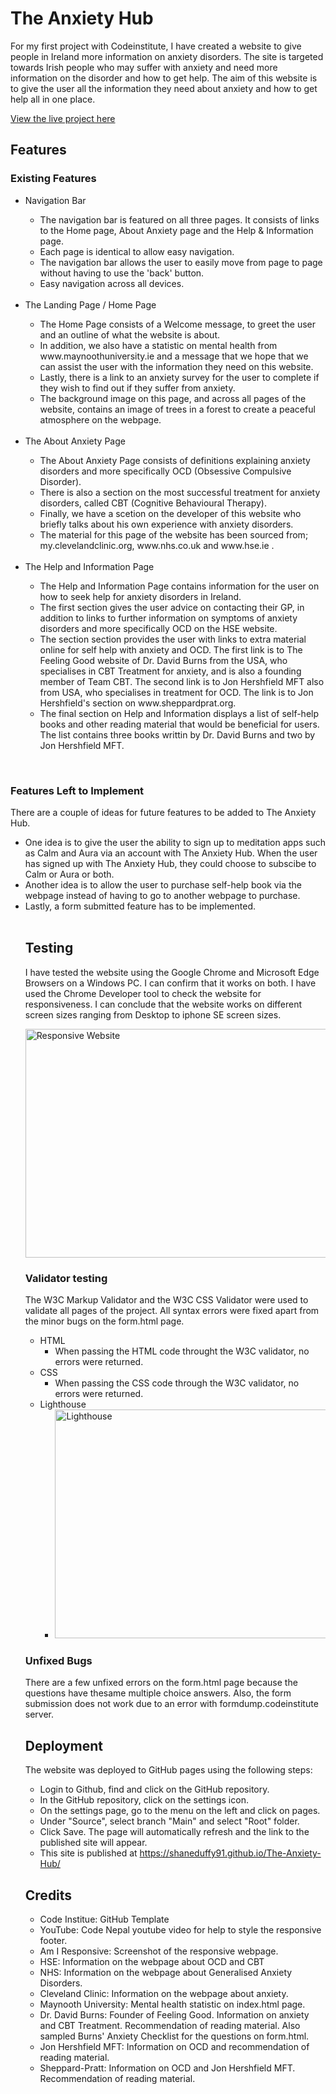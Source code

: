 # The Anxiety Hub

For my first project with Codeinstitute, I have created a website to give people in Ireland more 
information on anxiety disorders. The site is targeted towards Irish people who may suffer
with anxiety and need more information on the disorder and how to get help. The aim of this website is to give the user 
all the information they need about anxiety and how to get help all in one place.

<a href="https://shaneduffy91.github.io/The-Anxiety-Hub/" target="_blank" aria-label="The live project">View the live project here</a>

## Features
### Existing Features

<ul> 
<li>Navigation Bar</li>
        <ul>
        <li>The navigation bar is featured on all three pages. It consists of links to the Home page, About Anxiety page and the Help & Information page.</li>
        <li>Each page is identical to allow easy navigation.</li>
        <li>The navigation bar allows the user to easily move from page to page without having to use the 'back' button.</li>
        <li>Easy navigation across all devices.</li>
        </ul>
        <br>

<li>The Landing Page / Home Page</li>
        <ul>
        <li>The Home Page consists of a Welcome message, to greet the user and an outline of what the website is about.</li>
        <li>In addition, we also have a statistic on mental health from www.maynoothuniversity.ie and a message that we 
        hope that we can assist the user with the information they need on this website.
        <li>Lastly, there is a link to an anxiety survey for the user to complete if they wish to find out if they suffer from anxiety.
        <li>The background image on this page, and across all pages of the website, contains an image of trees in a forest to create a peaceful 
        atmosphere on the webpage.</li> 
        </ul>
        <br>
 <li>The About Anxiety Page</li> 
        <ul>
        <li>The About Anxiety Page consists of definitions explaining anxiety disorders and more specifically OCD 
        (Obsessive Compulsive Disorder).</li>
        <li>There is also a section on the most successful treatment for anxiety disorders, called CBT (Cognitive Behavioural Therapy).</li>
        <li>Finally, we have a scetion on the developer of this website who briefly talks about his own experience with anxiety disorders. </li>
        <li>The material for this page of the website has been sourced from; my.clevelandclinic.org, www.nhs.co.uk and www.hse.ie . </li>
        </ul> 
        <br>
  <li>The Help and Information Page</li>
        <ul>
        <li>The Help and Information Page contains information for the user on how to seek help for anxiety disorders in Ireland.</li>
        <li>The first section gives the user advice on contacting their GP, in addition to links to further information on symptoms of anxiety disorders and
        more specifically OCD on the HSE website.</li>
        <li>The section section provides the user with links to extra material online for self help with anxiety and OCD. The first link is to The Feeling Good website of 
        Dr. David Burns from the USA, who specialises in CBT Treatment for anxiety, and is also a founding member of Team CBT. The second link is to 
        Jon Hershfield MFT also from USA, who specialises in treatment for OCD. The link is to Jon Hershfield's section on www.sheppardprat.org.</li>
        <li>The final section on Help and Information displays a list of self-help books and other reading material that would be beneficial for users.
        The list contains three books writtin by Dr. David Burns and two by Jon Hershfield MFT.</li>
        </ul>        
</ul>
<br>

### Features Left to Implement
There are a couple of ideas for future features to be added to The Anxiety Hub.
<ul>
        <li>One idea is to give the user the ability to sign up to meditation apps such as Calm and Aura via an account with The Anxiety Hub. 
        When the user has signed up with The Anxiety Hub, they could choose to subscibe to Calm or Aura or both. </li>
        <li>Another idea is to allow the user to purchase self-help book via the webpage instead of having to go to another webpage to purchase.</li>
        <li>Lastly, a form submitted feature has to be implemented. </li> 
<br>


## Testing
I have tested the website using the Google Chrome and Microsoft Edge Browsers on a Windows PC. I can confirm that it works on both.
I have used the Chrome Developer tool to check the website for responsiveness. I can conclude that the website works on different screen 
sizes ranging from Desktop to iphone SE screen sizes.

<img src="\workspace\The-Anxiety-Hub\assets\css\images\Screenshot 2023-05-07 203934.png"  style="width:600px; height:366px" alt="Responsive Website">



### Validator testing
The W3C Markup Validator and the W3C CSS Validator were used to validate all pages of the project. All syntax errors were fixed 
apart from the minor bugs on the form.html page.
<ul>
        <li>
        HTML
        <ul><li>When passing the HTML code throught the W3C validator, no errors were returned.</li></ul>
        </li>
        <li>
        CSS
        <ul><li>When passing the CSS code through the W3C validator, no errors were returned.</li></ul>
        </li>
        <li>
        Lighthouse
        <ul>
        <li>
        <img src="\workspace\The-Anxiety-Hub\assets\css\images\Screenshot 2023-05-07 203741.png"  style="width:600px; height:366px" alt="Lighthouse">
        </li>
        </ul>
</ul>


### Unfixed Bugs
There are a few unfixed errors on the form.html page because the questions have thesame multiple choice answers. 
Also, the form submission does not work due to an error with formdump.codeinstitute server.

## Deployment
The website was deployed to GitHub pages using the following steps:
<ul>
<li>Login to Github, find and click on the GitHub repository.</li>
<li>In the GitHub repository, click on the settings icon.</li>
<li>On the settings page, go to the menu on the left and click on pages.</li>
<li>Under "Source", select branch "Main" and select "Root" folder.</li>
<li>Click Save. The page will automatically refresh and the link to the published site will appear.</li>
<li>This site is published at  <a href="https://shaneduffy91.github.io/The-Anxiety-Hub/" target="_blank" aria-label="The live project">https://shaneduffy91.github.io/The-Anxiety-Hub/</a></li>
</ul> 

## Credits
<ul>
<li>Code Institue: GitHub Template</li>
<li>YouTube: Code Nepal youtube video for help to style the responsive footer.</li>
<li>Am I Responsive: Screenshot of the responsive webpage.</li>
<li>HSE: Information on the webpage about OCD and CBT</li>
<li>NHS: Information on the webpage about Generalised Anxiety Disorders.</li>
<li>Cleveland Clinic: Information on the webpage about anxiety.</li>
<li>Maynooth University: Mental health statistic on index.html page.</li>
<li>Dr. David Burns: Founder of Feeling Good. Information on anxiety and CBT Treatment. Recommendation of reading material. Also sampled Burns' Anxiety Checklist for the questions on form.html. </li>
<li>Jon Hershfield MFT: Information on OCD and recommendation of reading material.</li>
<li>Sheppard-Pratt: Information on OCD and Jon Hershfield MFT. Recommendation of reading material.</li>
</ul>

